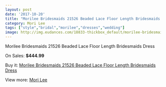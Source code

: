 ```yaml
---
layout: post
date: '2017-10-20'
title: "Morilee Bridesmaids 21526 Beaded Lace Floor Length Bridesmaids Dress"
category: Mori Lee
tags: ["style","bridal","morilee","dresses","wedding"]
image: http://img.eudances.com/18833-thickbox_default/morilee-bridesmaids-21526-beaded-lace-floor-length-bridesmaids-dress.jpg
---
```

Morilee Bridesmaids 21526 Beaded Lace Floor Length Bridesmaids Dress

On Sales: **$444.99**
<a href="https://www.eudances.com/en/mori-lee/5598-morilee-bridesmaids-21526-beaded-lace-floor-length-bridesmaids-dress.html"><amp-img layout="responsive" width="600" height="600" src="//img.eudances.com/18833-thickbox_default/morilee-bridesmaids-21526-beaded-lace-floor-length-bridesmaids-dress.jpg" alt="Morilee Bridesmaids 21526 Beaded Lace Floor Length Bridesmaids Dress 0" /></a>
<a href="https://www.eudances.com/en/mori-lee/5598-morilee-bridesmaids-21526-beaded-lace-floor-length-bridesmaids-dress.html"><amp-img layout="responsive" width="600" height="600" src="//img.eudances.com/18835-thickbox_default/morilee-bridesmaids-21526-beaded-lace-floor-length-bridesmaids-dress.jpg" alt="Morilee Bridesmaids 21526 Beaded Lace Floor Length Bridesmaids Dress 1" /></a>
<a href="https://www.eudances.com/en/mori-lee/5598-morilee-bridesmaids-21526-beaded-lace-floor-length-bridesmaids-dress.html"><amp-img layout="responsive" width="600" height="600" src="//img.eudances.com/18834-thickbox_default/morilee-bridesmaids-21526-beaded-lace-floor-length-bridesmaids-dress.jpg" alt="Morilee Bridesmaids 21526 Beaded Lace Floor Length Bridesmaids Dress 2" /></a>

Buy it: [Morilee Bridesmaids 21526 Beaded Lace Floor Length Bridesmaids Dress](https://www.eudances.com/en/mori-lee/5598-morilee-bridesmaids-21526-beaded-lace-floor-length-bridesmaids-dress.html "Morilee Bridesmaids 21526 Beaded Lace Floor Length Bridesmaids Dress")

View more: [Mori Lee](https://www.eudances.com/en/65-mori-lee "Mori Lee")
